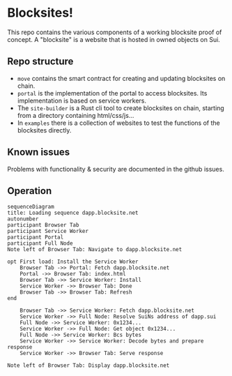 # Blocksites!

This repo contains the various components of a working blocksite proof of concept.
A "blocksite" is a website that is hosted in owned objects on Sui.

## Repo structure

- `move` contains the smart contract for creating and updating blocksites on chain.
- `portal` is the implementation of the portal to access blocksites. Its implementation is based on service workers.
- The `site-builder` is a Rust cli tool to create blocksites on chain, starting from a directory containing html/css/js...
- In `examples` there is a collection of websites to test the functions of the blocksites directly.

## Known issues

Problems with functionality & security are documented in the github issues.

## Operation

```mermaid
sequenceDiagram
title: Loading sequence dapp.blocksite.net
autonumber
participant Browser Tab
participant Service Worker
participant Portal
participant Full Node
Note left of Browser Tab: Navigate to dapp.blocksite.net

opt First load: Install the Service Worker
    Browser Tab ->> Portal: Fetch dapp.blocksite.net
    Portal ->> Browser Tab: index.html
    Browser Tab ->> Service Worker: Install
    Service Worker ->> Browser Tab: Done
    Browser Tab ->> Browser Tab: Refresh
end

    Browser Tab ->> Service Worker: Fetch dapp.blocksite.net
    Service Worker ->> Full Node: Resolve SuiNs address of dapp.sui
    Full Node ->> Service Worker: 0x1234...
    Service Worker ->> Full Node: Get object 0x1234...
    Full Node ->> Service Worker: Bcs bytes
    Service Worker ->> Service Worker: Decode bytes and prepare response
    Service Worker ->> Browser Tab: Serve response

Note left of Browser Tab: Display dapp.blocksite.net

```
